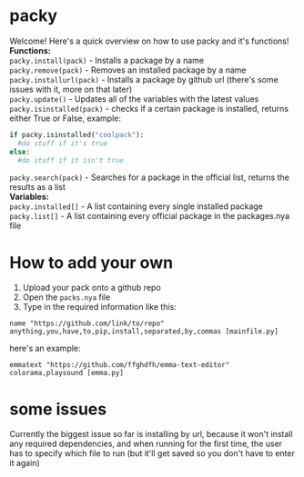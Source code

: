 # packy
Welcome! Here's a quick overview on how to use packy and it's functions!  
**Functions:**  
`packy.install(pack)` - Installs a package by a name  
`packy.remove(pack)` - Removes an installed package by a name  
`packy.installurl(pack)` - Installs a package by github url (there's some issues with it, more on that later)  
`packy.update()` - Updates all of the variables with the latest values  
`packy.isinstalled(pack)` - checks if a certain package is installed, returns either True or False, example:  
```py
if packy.isinstalled("coolpack"):
  #do stuff if it's true
else:
  #do stuff if it isn't true
 ```
 `packy.search(pack)` - Searches for a package in the official list, returns the results as a list  
**Variables:**  
`packy.installed[]` - A list containing every single installed package  
`packy.list[]` - A list containing every official package in the packages.nya file  
# How to add your own
1. Upload your pack onto a github repo  
2. Open the `packs.nya` file  
3. Type in the required information like this:  
```
name "https://github.com/link/to/repo" anything,you,have,to,pip,install,separated,by,commas [mainfile.py]
```
here's an example:  
```
emmatext "https://github.com/ffghdfh/emma-text-editor" colorama,playsound [emma.py]
```
# some issues
Currently the biggest issue so far is installing by url, because it won't install any required dependencies, and when running for the first time, the user has to specify which file to run (but it'll get saved so you don't have to enter it again)
